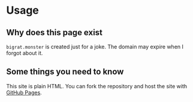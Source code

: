 # Usage

## Why does this page exist

`bigrat.monster` is created just for a joke. The domain may expire when I forgot about it.

## Some things you need to know

This site is plain HTML. You can fork the repository and host the site with [GitHub Pages](https://pages.github.com/).
